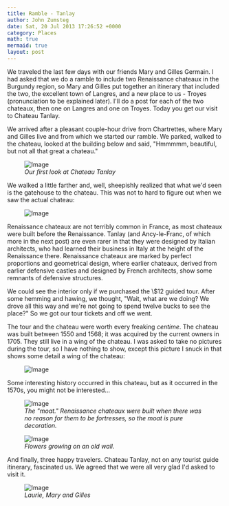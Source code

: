 ```yaml
---
title: Ramble - Tanlay
author: John Zumsteg
date: Sat, 20 Jul 2013 17:26:52 +0000
category: Places
math: true
mermaid: true
layout: post
---
```

We traveled the last few days with our friends Mary and Gilles Germain. I had asked that we do a ramble to include two Renaissance chateaux in the Burgundy region, so Mary and Gilles put together an itinerary that included the two, the excellent town of Langres, and a new place to us - Troyes (pronunciation to be explained later). I'll do a post for each of the two chateaux, then one on Langres and one on Troyes. Today you get our visit to Chateau Tanlay.

We arrived after a pleasant couple-hour drive from Chartrettes, where Mary and Gilles live and from which we started our ramble. We parked, walked to the chateau, looked at the building below and said, "Hmmmmm, beautiful, but not all that great a chateau."

<figure>
	<img class = "landscape" src="{{"/assets/images/2013/07/DSC03239.jpg" | prepend: site.baseurl  }}" alt="Image" />
	<figcaption><em>Our first look at Chateau Tanlay</em></figcaption>
</figure>

We walked a little farther and, well, sheepishly realized that what we'd seen is the gatehouse to the chateau. This was not to hard to figure out when we saw the actual chateau:
<figure>
	<img class = "landscape" class = "landscape" src="{{"/assets/images/2013/07/DSC03271.jpg" | prepend: site.baseurl  }}" alt="Image" />
	<figcaption></figcaption>
</figure>

Renaissance chateaux are not terribly common in France, as most chateaux were built before the Renaissance. Tanlay (and Ancy-le-Franc, of which more in the next post) are even rarer in that they were designed by Italian architects, who had learned their business in Italy at the height of the Renaissance there. Renaissance chateaux are marked by perfect proportions and geometrical design, where earlier chateaux, derived from earlier defensive castles and designed by French architects, show some remnants of defensive structures.

We could see the interior only if we purchased the \\$12 guided tour. After some hemming and hawing, we thought, "Wait, what are we doing? We drove all this way and we're not going to spend twelve bucks to see the place?" So we got our tour tickets and off we went.

The tour and the chateau were worth every freaking *centime*. The chateau was built between 1550 and 1568; it was acquired by the current owners in 1705. They still live in a wing of the chateau. I was asked to take no pictures during the tour, so I have nothing to show, except this picture I snuck in that shows some detail a wing of the chateau:
<figure>
	<img class = "portrait" src="{{"/assets/images/2013/07/DSC03253.jpg" | prepend: site.baseurl  }}" alt="Image" />
	<figcaption></figcaption>
</figure>

Some interesting history occurred in this chateau, but as it occurred in the 1570s, you might not be interested...
<figure>
	<img class = "landscape" class = "landscape" src="{{ "/assets/images/2013/07/DSC03267.jpg" | prepend: site.baseurl  }}" alt="Image" />
		<figcaption><em>The "moat." Renaissance chateaux were built when there was no reason for them to be fortresses, so the moat is pure decoration.</em></figcaption>
</figure>

<figure>
	<img class = "landscape" class = "landscape" src="{{ "/assets/images/2013/07/DSC03241.jpg" | prepend: site.baseurl  }}" alt="Image" />
		<figcaption><em>Flowers growing on an old wall.</em></figcaption>
</figure>

And finally, three happy travelers. Chateau Tanlay, not on any tourist guide itinerary, fascinated us. We agreed that we were all very glad I'd asked to visit it.
<figure
>	<img class = "portrait" class = "portrait" src="{{"/assets/images/2013/07/DSC03274.jpg" | prepend: site.baseurl  }}" alt="Image" />
	<figcaption><em>Laurie, Mary and Gilles</em></figcaption>
</figure>



